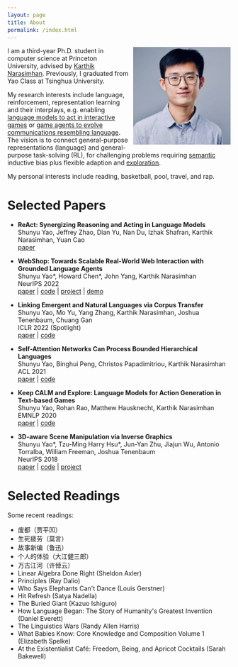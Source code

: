 ```yaml
---
layout: page
title: About
permalink: /index.html
---
```


<img style="float:right; padding-left:10px" src="images/self.jpeg" width="220" height="220">

I am a third-year Ph.D. student in computer science at Princeton University, advised by [Karthik Narasimhan](https://www.cs.princeton.edu/~karthikn/). Previously, I graduated from Yao Class at Tsinghua University.

<!-- My research interests include language, reinforcement, representation learning and their interplays, e.g. enabling language models to act in interactive games [EMNLP'20], or game agents to evolve communications resembling language [ICLR'22 (1)]. 
The vision is to connect general-purpose representations (language) and general-purpose task-solving (RL), for challenging problems requiring semantic [NAACL'21] inductive bias plus flexible adaption and exploration [ICLR'22 (2)].
 -->


My research interests include language, reinforcement, representation learning and their interplays, e.g. enabling [language models to act in interactive games](https://arxiv.org/abs/2010.02903) or [game agents to evolve communications resembling language](http://arxiv.org/abs/2203.13344). 
The vision is to connect general-purpose representations (language) and general-purpose task-solving (RL), for challenging problems requiring [semantic](https://arxiv.org/abs/2103.13552) inductive bias plus flexible adaption and [exploration](https://arxiv.org/abs/2201.01251).


<!-- The goal is twofold: to leverage language priors for grounded and interactive tasks, and to leverage such domains for more functional and  langauge modeling. -->

My personal interests include reading, basketball, pool, travel, and rap. 


# Selected Papers

- **ReAct: Synergizing Reasoning and Acting in Language Models** <br>
    Shunyu Yao, Jeffrey Zhao, Dian Yu, Nan Du, Izhak Shafran, Karthik Narasimhan, Yuan Cao <br>
    [paper](https://arxiv.org/abs/2210.03629)
    
- **WebShop: Towards Scalable Real-World Web Interaction with Grounded Language Agents** <br>
    Shunyu Yao\*, Howard Chen\*, John Yang, Karthik Narasimhan <br>
    NeurIPS 2022 <br>
    [paper](https://arxiv.org/abs/2207.01206) | 
    [code](https://github.com/princeton-nlp/WebShop) | 
    [project](https://webshop-pnlp.github.io) | 
    [demo](https://webshop-pnlp.github.io/#demo)

<!-- - **TVShowGuess: Character Comprehension in Stories as Speaker Guessing** <br>
    Yisi Sang\*, Xiangyang Mou\*, Mo Yu\*, Shunyu Yao, Jing Li, Jeffrey Stanton <br>
    NAACL 2022 <br>
    [paper](https://arxiv.org/abs/2204.07721)  | 
    [code](https://github.com/YisiSang/TVSHOWGUESS)
 -->

- **Linking Emergent and Natural Languages via Corpus Transfer** <br>
    Shunyu Yao, Mo Yu, Yang Zhang, Karthik Narasimhan, Joshua Tenenbaum, Chuang Gan <br>
    ICLR 2022 (Spotlight) <br>
    [paper](http://arxiv.org/abs/2203.13344) | 
    [code](https://github.com/ysymyth/ec-nl)

<!-- 
- **Multi-Stage Episodic Control for Strategic Exploration in Text Games** <br>
    Jens Tuyls, Shunyu Yao, Sham Kakade, Karthik Narasimhan <br>
    ICLR 2022 (Spotlight) <br>
    [paper](https://arxiv.org/abs/2201.01251) | 
    [code](https://github.com/princeton-nlp/XTX) | 
    [project](https://sites.google.com/princeton.edu/xtx)

 -->
- **Self-Attention Networks Can Process Bounded Hierarchical Languages** <br>
    Shunyu Yao, Binghui Peng, Christos Papadimitriou, Karthik Narasimhan <br>
    ACL 2021 <br>
    [paper](https://arxiv.org/abs/2105.11115) | 
    [code](https://github.com/princeton-nlp/dyck-transformer)

<!-- - **Reading and Acting while Blindfolded: The Need for Semantics in Text Game Agents** <br>
    Shunyu Yao, Karthik Narasimhan, Matthew Hausknecht <br>
    NAACL 2021 <br>
    [paper](https://arxiv.org/abs/2103.13552) | 
    [code](https://github.com/princeton-nlp/blindfold-textgame) |
    [project](https://blindfolded.cs.princeton.edu) | 
    [MSR blogpost](https://www.microsoft.com/en-us/research/blog/building-stronger-semantic-understanding-into-text-game-reinforcement-learning-agents/)
 -->
- **Keep CALM and Explore: Language Models for Action Generation in Text-based Games** <br>
    Shunyu Yao, Rohan Rao, Matthew Hausknecht, Karthik Narasimhan <br>
    EMNLP 2020 <br>
    [paper](https://arxiv.org/abs/2010.02903) | 
    [code](https://github.com/princeton-nlp/calm-textgame)

<!-- - **The Fine Structure of Surprise in Intuitive Physics: When, Why, and How Much?** <br>
    Kevin Smith, Lingjie Mei, Shunyu Yao, Jiajun Wu, Elizabeth Spelke, Joshua Tenenbaum, Tomer Ullman <br>
    CogSci 2020 <br>
    [paper](https://ysymyth.github.io/papers/surprise_cogsci.pdf)

- **Modeling Expectation Violation in Intuitive Physics with Coarse Probabilistic Object Representations** <br>
    Kevin Smith\*, Lingjie Mei\*, Shunyu Yao\*, Jiajun Wu, Elizabeth Spelke, Joshua Tenenbaum, Tomer Ullman <br>
    NeurIPS 2019 <br>
    [paper](http://papers.neurips.cc/paper/9100-modeling-expectation-violation-in-intuitive-physics-with-coarse-probabilistic-object-representations.pdf) | 
    [code](https://github.com/JerryLingjieMei/ADEPT-Model-Release) | 
    [data](https://github.com/JerryLingjieMei/ADEPT-Dataset-Release) |
    [project](http://physadept.csail.mit.edu) | 
    [MIT news](http://news.mit.edu/2019/adept-ai-machines-laws-physics-1202)
 -->
- **3D-aware Scene Manipulation via Inverse Graphics** <br>
    Shunyu Yao\*, Tzu-Ming Harry Hsu\*, Jun-Yan Zhu, Jiajun Wu, Antonio Torralba, William Freeman, Joshua Tenenbaum <br>
    NeurIPS 2018 <br>
    [paper](https://arxiv.org/abs/1808.09351) | 
    [code](https://github.com/ysymyth/3D-SDN) | 
    [project](http://3dsdn.csail.mit.edu)


# Selected Readings
Some recent readings:
* 废都（贾平凹）
* 生死疲劳（莫言）
* 故事新编（鲁迅）
* 个人的体验（大江健三郎）
* 万古江河（许倬云）
* Linear Algebra Done Right (Sheldon Axler)
* Principles (Ray Dalio)
* Who Says Elephants Can't Dance (Louis Gerstner)
* Hit Refresh (Satya Nadella)
* The Buried Giant (Kazuo Ishiguro)
* How Language Began: The Story of Humanity's Greatest Invention (Daniel Everett)
* The Linguistics Wars (Randy Allen Harris)
* What Babies Know: Core Knowledge and Composition Volume 1 (Elizabeth Spelke)
* At the Existentialist Café: Freedom, Being, and Apricot Cocktails (Sarah Bakewell)

<!-- <div id="CALM"></div> -->

<!-- My research interests include language, reinforcement, representation learning and their interplays, e.g. enabling [language models to act in interactive games](#CALM) or [game agents to evolve communications resembling language](#EC).  -->
<!-- The vision is to connect general-purpose representations (language) and general-purpose task-solving (RL) for challenging problems requiring [semantic](#Blindfold) inductive bias and flexible adaption/[exploration](#XTX). -->
